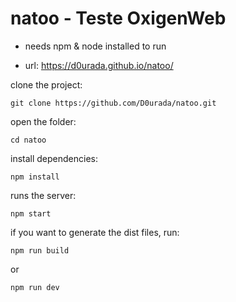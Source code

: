 # natoo - Teste OxigenWeb

- needs npm & node installed to run

- url: https://d0urada.github.io/natoo/

clone the project:
    
    git clone https://github.com/D0urada/natoo.git

open the folder:

	cd natoo
    
install dependencies:

    npm install

runs the server:
    
	npm start

if you want to generate the dist files, run:

	npm run build 

or

	npm run dev
